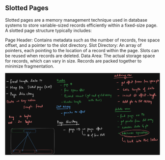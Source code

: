 ## Slotted Pages

Slotted pages are a memory management technique used in database systems to store variable-sized records efficiently within a fixed-size page. A slotted page structure typically includes:

Page Header: Contains metadata such as the number of records, free space offset, and a pointer to the slot directory.
Slot Directory: An array of pointers, each pointing to the location of a record within the page. Slots can be reused when records are deleted.
Data Area: The actual storage space for records, which can vary in size. Records are packed together to minimize fragmentation.

![slotted pages overview](img/slotted-pages.png "Slotted Pages Overview")